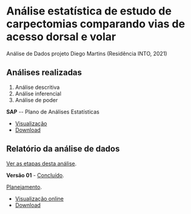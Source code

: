 # Análise estatística de estudo de carpectomias comparando vias de acesso dorsal e volar

Análise de Dados projeto Diego Martins (Residência INTO, 2021)

## Análises realizadas

1. Análise descritiva
2. Análise inferencial
3. Análise de poder
<!-- 3. Modelagem -->

**SAP** -- Plano de Análises Estatísticas

- [Visualização][sapviz-v01]
- [Download][sappdf-v01]

[proj-desc]: https://github.com/philsf-biostat/analise_dados_DM_2020/projects/aaa
[proj-inf]: https://github.com/philsf-biostat/analise_dados_DM_2020/projects/bbb
[proj-mod]: https://github.com/philsf-biostat/analise_dados_DM_2020/projects/ccc
[sapviz-v01]: report/SAP_analise_dados_DM_2020-v01.md
[sappdf-v01]: report/SAP_analise_dados_DM_2020-v01.pdf?raw=true

## Relatório da análise de dados

[Ver as etapas desta análise][releases].

<!-- **Versão 02** - [Em elaboração][milestone-v02]. -->

<!-- [Planejamento][v02-project]. -->

<!-- - [Visualização online][reportviz-v02] -->
<!-- - Download -->
<!-- - [Download][pdf-v02] -->

**Versão 01** - [Concluído][milestone-v01].

[Planejamento][v01-project].

- [Visualização online][reportviz-v01]
- [Download][pdf-v01]
<!-- - Download -->


[releases]: https://github.com/philsf-biostat/analise_dados_DM_2020/releases/
[milestone-v01]: https://github.com/philsf-biostat/analise_dados_DM_2020/milestone/2
[reportviz-v01]: report/analise_dados_DM_2020-v01.md
[docx-v01]: report/analise_dados_DM_2020-v01.docx?raw=true
[pdf-v01]: report/analise_dados_DM_2020-v01.pdf?raw=true
[v01-project]: https://github.com/philsf-biostat/analise_dados_DM_2020/projects/1

[milestone-v02]: https://github.com/philsf-biostat/analise_dados_DM_2020/milestone/mmm02
[reportviz-v02]: report/analise_dados_DM_2020-v02.md
[docx-v02]: report/analise_dados_DM_2020-v02.docx?raw=true
[pdf-v02]: report/analise_dados_DM_2020-v02.pdf?raw=true
[v02-project]: https://github.com/philsf-biostat/analise_dados_DM_2020/projects/ppp02

